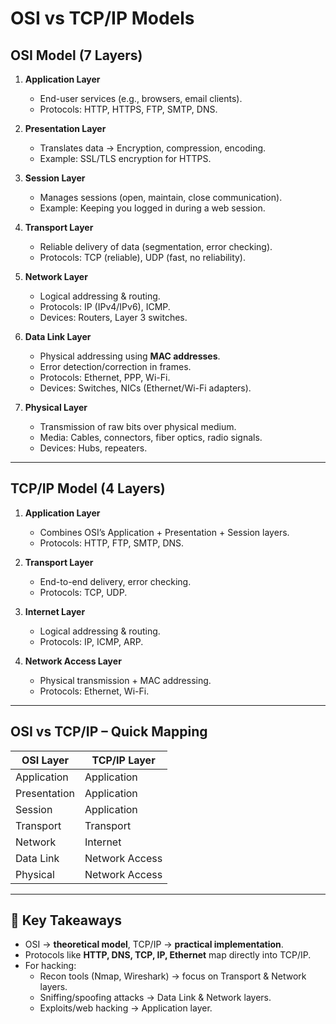 # OSI vs TCP/IP Models

## OSI Model (7 Layers)

1. **Application Layer**  
   - End-user services (e.g., browsers, email clients).  
   - Protocols: HTTP, HTTPS, FTP, SMTP, DNS.  

2. **Presentation Layer**  
   - Translates data → Encryption, compression, encoding.  
   - Example: SSL/TLS encryption for HTTPS.  

3. **Session Layer**  
   - Manages sessions (open, maintain, close communication).  
   - Example: Keeping you logged in during a web session.  

4. **Transport Layer**  
   - Reliable delivery of data (segmentation, error checking).  
   - Protocols: TCP (reliable), UDP (fast, no reliability).  

5. **Network Layer**  
   - Logical addressing & routing.  
   - Protocols: IP (IPv4/IPv6), ICMP.  
   - Devices: Routers, Layer 3 switches.  

6. **Data Link Layer**  
   - Physical addressing using **MAC addresses**.  
   - Error detection/correction in frames.  
   - Protocols: Ethernet, PPP, Wi-Fi.  
   - Devices: Switches, NICs (Ethernet/Wi-Fi adapters).  

7. **Physical Layer**  
   - Transmission of raw bits over physical medium.  
   - Media: Cables, connectors, fiber optics, radio signals.  
   - Devices: Hubs, repeaters.  

---

## TCP/IP Model (4 Layers)

1. **Application Layer**  
   - Combines OSI’s Application + Presentation + Session layers.  
   - Protocols: HTTP, FTP, SMTP, DNS.  

2. **Transport Layer**  
   - End-to-end delivery, error checking.  
   - Protocols: TCP, UDP.  

3. **Internet Layer**  
   - Logical addressing & routing.  
   - Protocols: IP, ICMP, ARP.  

4. **Network Access Layer**  
   - Physical transmission + MAC addressing.  
   - Protocols: Ethernet, Wi-Fi.  

---

## OSI vs TCP/IP – Quick Mapping

| **OSI Layer**        | **TCP/IP Layer**      |
|-----------------------|-----------------------|
| Application           | Application           |
| Presentation          | Application           |
| Session               | Application           |
| Transport             | Transport             |
| Network               | Internet              |
| Data Link             | Network Access        |
| Physical              | Network Access        |

---

## 📌 Key Takeaways
- OSI → **theoretical model**, TCP/IP → **practical implementation**.  
- Protocols like **HTTP, DNS, TCP, IP, Ethernet** map directly into TCP/IP.  
- For hacking:  
  - Recon tools (Nmap, Wireshark) → focus on Transport & Network layers.  
  - Sniffing/spoofing attacks → Data Link & Network layers.  
  - Exploits/web hacking → Application layer.  
